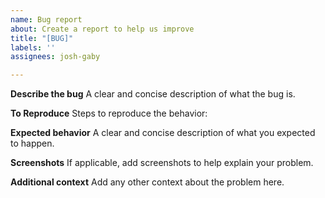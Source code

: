 ```yaml
---
name: Bug report
about: Create a report to help us improve
title: "[BUG]"
labels: ''
assignees: josh-gaby

---
```


**Describe the bug**
A clear and concise description of what the bug is.

**To Reproduce**
Steps to reproduce the behavior:

**Expected behavior**
A clear and concise description of what you expected to happen.

**Screenshots**
If applicable, add screenshots to help explain your problem.

**Additional context**
Add any other context about the problem here.

